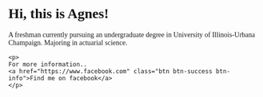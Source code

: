 




</body>
</html>


<html>
<head>
	<link href="https://fonts.googleapis.com/css?family=Vollkorn+SC" rel="stylesheet">
	<link rel="stylesheet" href="https://maxcdn.bootstrapcdn.com/bootstrap/3.3.7/css/bootstrap.min.css" integrity="sha384-BVYiiSIFeK1dGmJRAkycuHAHRg32OmUcww7on3RYdg4Va+PmSTsz/K68vbdEjh4u" crossorigin="anonymous">
	<style type="text/css"> 
	p {
	font-family: 'Vollkorn SC', serif;
	}
	h1 {
	font-family: 'Vollkorn SC', serif;
	}	
	body {
		background: url(https://www.buzzfeed.com/mrloganrhoades/this-visual-journey-through-nature-will-leave-you-perfectly?utm_term=.ck3wXarJzm#2756611);
		background-repeat: no-repeat;
		background-size: cover;
		
		}
 </style>

<body>	
   <h1> Hi, this is Agnes!</h1>

   <p>A freshman currently pursuing an undergraduate degree in University of Illinois-Urbana Champaign. 
	    Majoring in actuarial science. 
	 </p>


    <p>
    For more information..
    <a href="https://www.facebook.com" class="btn btn-success btn-info">Find me on facebook</a>	
    </p>
</body>
</html>
